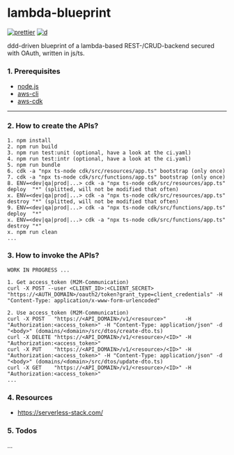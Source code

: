 # lambda-blueprint

[![prettier](https://img.shields.io/badge/code_style-prettier-ff69b4.svg)](https://github.com/prettier/prettier)
[![d](https://api.dependabot.com/badges/status?host=github&repo=Syy0n/lambda-blueprint)](https://dependabot.com)

ddd-driven blueprint of a lambda-based REST-/CRUD-backend secured with OAuth, written in js/ts.

### 1. Prerequisites

- [node.js](https://nodejs.org/en/download)
- [aws-cli](https://docs.aws.amazon.com/cli/index.html)
- [aws-cdk](https://docs.aws.amazon.com/cdk/index.html)

---

### 2. How to create the APIs?

```
1. npm install
2. npm run build
3. npm run test:unit (optional, have a look at the ci.yaml)
4. npm run test:intr (optional, have a look at the ci.yaml)
5. npm run bundle
6. cdk -a "npx ts-node cdk/src/resources/app.ts" bootstrap (only once)
7. cdk -a "npx ts-node cdk/src/functions/app.ts" bootstrap (only once)
8. ENV=<dev|qa|prod|...> cdk -a "npx ts-node cdk/src/resources/app.ts" deploy  "*" (splitted, will not be modified that often)
x. ENV=<dev|qa|prod|...> cdk -a "npx ts-node cdk/src/resources/app.ts" destroy "*" (splitted, will not be modified that often)
9. ENV=<dev|qa|prod|...> cdk -a "npx ts-node cdk/src/functions/app.ts" deploy  "*"
x. ENV=<dev|qa|prod|...> cdk -a "npx ts-node cdk/src/functions/app.ts" destroy "*"
x. npm run clean
...
```

### 3. How to invoke the APIs?

```
WORK IN PROGRESS ...

1. Get access_token (M2M-Communication)
curl -X POST --user <CLIENT_ID>:<CLIENT_SECRET> "https://<AUTH_DOMAIN>/oauth2/token?grant_type=client_credentials" -H "Content-Type: application/x-www-form-urlencoded"

2. Use access_token (M2M-Communication)
curl -X POST   "https://<API_DOMAIN>/v1/<resource>"      -H "Authorization:<access_token>" -H "Content-Type: application/json" -d "<body>" (domains/<domain>/src/dtos/create-dto.ts)
curl -X DELETE "https://<API_DOMAIN>/v1/<resource>/<ID>" -H "Authorization:<access_token>"
curl -X PUT    "https://<API_DOMAIN>/v1/<resource>/<ID>" -H "Authorization:<access_token>" -H "Content-Type: application/json" -d "<body>" (domains/<domain>/src/dtos/update-dto.ts)
curl -X GET    "https://<API_DOMAIN>/v1/<resource>/<ID>" -H "Authorization:<access_token>"
...
```

### 4. Resources

- https://serverless-stack.com/

### 5. Todos

...
